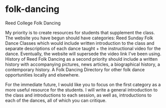 # folk-dancing
Reed College Folk Dancing

My priority is to create resources for students that supplement 
the class. The website you have begun should have categories:
Reed Sunday Folk Dance Classes which would include written
introduction to the class and separate descriptions of each 
dance taught + the instructional video for the dance. Eventually,
the website will supersede the video link I've been using.
History of Reed Folk Dancing as a second priority should 
include a written history with accompanying pictures, news
articles, a biographical history, a contemporary history.
A Folk Dancing Directory for other folk dance opportunities 
locally and elsewhere.

For the immediate future, I would like you to focus on the 
first category as a more useful resource for the students.
I will write a general introduction to the class and introductions
to each session, as well as, introductions to each of the dances,
all of which you can critique.
